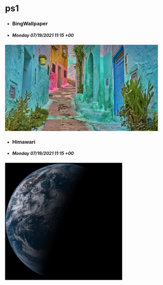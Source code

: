 # ps1

- ### BingWallpaper 
- ##### Monday 07/19/2021 11:15 +00
<img src="BingWallpaper/latest.jpg" width="700" height="auto" title="👉  BingWallpaper  👈">


- ### Himawari 
- ##### Monday 07/19/2021 11:15 +00
<img src="Himawari/latest.jpg" width="auto" height="386" title="👉  Himawari  👈">

